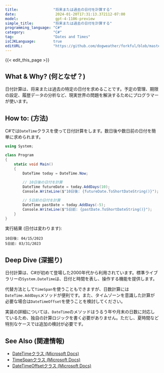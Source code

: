 ```yaml
---
title:                "将来または過去の日付を計算する"
date:                  2024-01-20T17:31:13.372112-07:00
model:                 gpt-4-1106-preview
simple_title:         "将来または過去の日付を計算する"
programming_language: "C#"
category:             "C#"
tag:                  "Dates and Times"
isCJKLanguage:        true
editURL:              "https://github.com/dogweather/forkful/blob/master/content/ja/c-sharp/calculating-a-date-in-the-future-or-past.md"
---
```


{{< edit_this_page >}}

## What & Why? (何となぜ？)
日付計算は、将来または過去の特定の日付を求めることです。予定の管理、期限の設定、履歴データの分析など、現実世界の問題を解決するためにプログラマーが使います。

## How to: (方法)
C#では`DateTime`クラスを使って日付計算をします。数日後や数日前の日付を簡単に求められます。

```C#
using System;

class Program
{
    static void Main()
    {
        DateTime today = DateTime.Now;
        
        // 10日後の日付を計算
        DateTime futureDate = today.AddDays(10);
        Console.WriteLine($"10日後: {futureDate.ToShortDateString()}");

        // 5日前の日付を計算
        DateTime pastDate = today.AddDays(-5);
        Console.WriteLine($"5日前: {pastDate.ToShortDateString()}");
    }
}
```

実行結果 (日付は変わります):

```
10日後: 04/15/2023
5日前: 03/31/2023
```

## Deep Dive (深掘り)
日付計算は、C#が初めて登場した2000年代から利用されています。標準ライブラリーの`System.DateTime`は、日付と時間を表し、操作する機能を提供します。

代替方法として`TimeSpan`を使うこともできますが、日数計算には`DateTime.AddDays`メソッドが便利です。また、タイムゾーンを意識した計算が必要な場合は`DateTimeOffset`を使うことを検討してください。

実装の詳細については、`DateTime`のメソッドはうるう年や月末の日数に対応しているため、独自の計算ロジックを書く必要がありません。ただし、夏時間など特別なケースでは追加の検討が必要です。

## See Also (関連情報)
- [DateTimeクラス (Microsoft Docs)](https://docs.microsoft.com/ja-jp/dotnet/api/system.datetime?view=net-6.0)
- [TimeSpanクラス (Microsoft Docs)](https://docs.microsoft.com/ja-jp/dotnet/api/system.timespan?view=net-6.0)
- [DateTimeOffsetクラス (Microsoft Docs)](https://docs.microsoft.com/ja-jp/dotnet/api/system.datetimeoffset?view=net-6.0)
